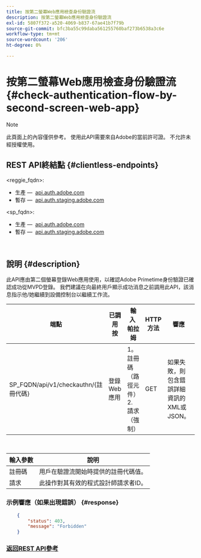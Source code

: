 ```yaml
---
title: 按第二螢幕Web應用檢查身份驗證流
description: 按第二螢幕Web應用檢查身份驗證流
exl-id: 5807f372-a520-4069-b837-67ae41b7f79b
source-git-commit: bfc3ba55c99daba561255760baf273b6538a3c6e
workflow-type: tm+mt
source-wordcount: '206'
ht-degree: 0%

---
```


# 按第二螢幕Web應用檢查身份驗證流 {#check-authentication-flow-by-second-screen-web-app}

>[!NOTE]
>
>此頁面上的內容僅供參考。 使用此API需要來自Adobe的當前許可證。 不允許未經授權使用。

## REST API終結點 {#clientless-endpoints}

&lt;reggie_fqdn>:

* 生產 —  [api.auth.adobe.com](http://api.auth.adobe.com/)
* 暫存 —  [api.auth.staging.adobe.com](http://api.auth-staging.adobe.com/)

&lt;sp_fqdn>:

* 生產 —  [api.auth.adobe.com](http://api.auth.adobe.com/)
* 暫存 —  [api.auth.staging.adobe.com](http://api.auth-staging.adobe.com/)

</br>

## 說明 {#description}

此API應由第二個螢幕登錄Web應用使用，以確認Adobe Primetime身份驗證已確認成功從MVPD登錄。 我們建議在向最終用戶顯示成功消息之前調用此API，該消息指示他/她繼續到設備控制台以繼續工作流。


| 端點 | 已調用  </br>按 | 輸入   </br>帕拉姆 | HTTP  </br>方法 | 響應 | HTTP  </br>響應 |
| --- | --- | --- | --- | --- | --- |
| SP_FQDN/api/v1/checkauthn/{註冊代碼} | 登錄Web應用 | 1。註冊碼  </br>    （路徑元件）</br>2.  請求  </br>    （強制） | GET | 如果失敗，則包含錯誤詳細資訊的XML或JSON。 | 200 — 成功   </br>403 — 禁止 |

</br>

| 輸入參數 | 說明 |
| ----------------- | --------------------------------------------------------------------------------------------- |
| 註冊碼 | 用戶在驗證流開始時提供的註冊代碼值。 |
| 請求 | 此操作對其有效的程式設計師請求者ID。 |


### 示例響應（如果出現錯誤） {#response}

```JSON
    {
        "status": 403,
        "message": "Forbidden"
    }
```

### [返回REST API參考](/help/authentication/rest-api-reference.md)
